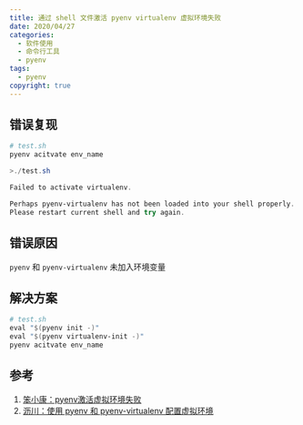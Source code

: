 ```yaml
---
title: 通过 shell 文件激活 pyenv virtualenv 虚拟环境失败
date: 2020/04/27
categories:
  - 软件使用
  - 命令行工具
  - pyenv
tags:
  - pyenv
copyright: true
---
```


## 错误复现

```powershell
# test.sh
pyenv acitvate env_name
```

```powershell
>./test.sh

Failed to activate virtualenv.

Perhaps pyenv-virtualenv has not been loaded into your shell properly.
Please restart current shell and try again.
```

## 错误原因

`pyenv` 和 `pyenv-virtualenv` 未加入环境变量

## 解决方案

```powershell
# test.sh
eval "$(pyenv init -)"
eval "$(pyenv virtualenv-init -)"
pyenv acitvate env_name
```

## 参考

1. [笨小康：pyenv激活虚拟环境失败][1]
2. [沥川：使用 pyenv 和 pyenv-virtualenv 配置虚拟环境][2]

[1]: https://www.cnblogs.com/walker-/p/10976027.html
[2]: https://hugo1030.github.io/tech/pynv-virtualenv/